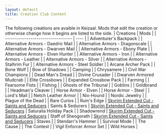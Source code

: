 ```yaml
---
layout: default
title: Creation Club Content
---
```


The following creations are avaible in Keizaal. Mods that edit the creation or otherwise change how it begins are listed to the side.
| Creations                          | Mods |
| ---------------------------------- | ---- |
| Adventurer's Backpack              |
| Alternative Armors - Daedric Mail  |
| Alternative Armors - Dragonscale   |
| Alternative Armors - Dwarven Mail  |
| Alternative Armors - Ebony Plate   |
| Alternative Armors - Elven Hunter  |
| Alternative Armors - Iron          |
| Alternative Armors - Leather       |
| Alternative Armors - Silver        |
| Alternative Armors - Stalhrim Fur  |
| Alternative Armors - Steel Soldier |
| Arcane Archer Pack                 |
| Bone Wolf                          |
| Bow of Shadows                     |
| Camping                            |
| Chrysamere                         |
| Civil War Champions                |
| Dead Man's Dread                   |
| Divine Crusader                    |
| Dwarven Armored Mudcrab            |
| Elite Crossbows                    |
| Expanded Crossbow Pack             |
| Farming                            |
| Fearsome Fists                     |
| Fishing                            |
| Ghosts of the Tribunal             |
| Goblins                            |
| Goldbrand                          |
| Headman's Cleaver                  |
| Horse Armor - Elven                |
| Horse Armor - Steel                |
| Lord's Mail                        |
| Netch Leather Armor                |
| Nix-Hound                          |
| Nordic Jewelry                     |
| Plague of the Dead                 |
| Rare Curios                        |
| Ruin's Edge                        | [Skyrim Extended Cut - Saints and Seducers](https://www.nexusmods.com/skyrimspecialedition/mods/72772)
| Saints & Seducers                  | [Skyrim Extended Cut - Saints and Seducers](https://www.nexusmods.com/skyrimspecialedition/mods/72772)
| Saturalia Holiday Pack             |
| Shadowrend                         | [Skyrim Extended Cut - Saints and Seducers](https://www.nexusmods.com/skyrimspecialedition/mods/72772)
| Staff of Sheogorath                | [Skyrim Extended Cut - Saints and Seducers](https://www.nexusmods.com/skyrimspecialedition/mods/72772)
| Staves                             |
| Stendarr's Hammer                  |
| Survival Mode                      |
| The Cause                          |
| The Contest                        |
| Vigil Enforcer Armor Set           |
| Wild Horses                        |
